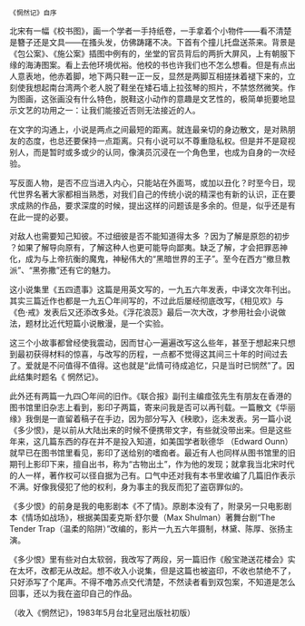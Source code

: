     《惘然记》自序 

   北宋有一幅《校书图》，画一个学者一手持纸卷，一手拿着个小物件——看不清楚是簪子还是文具——在搔头发，仿佛踌躇不决。下首有个撞儿托盘送茶来。背景是《包公案》、《施公案》插图中例有的，坐堂的官员背后的两折大屏风，上有朝服下缘的海涛图案。看上去他环境优裕。他校的书也许我们也不怎么想看。但是有点出人意表地，他赤着脚，地下两只鞋一正一反，显然是两脚互相搓抹着褪下来的，立刻使我想起南台湾两个老人脱了鞋坐在矮石墙上拉弦琴的照片，不禁悠然微笑。作为图画，这张画没有什么特色，脱鞋这小动作的意趣是文艺性的，极简单扼要地显示文艺的功用之一：让我们能接近否则无法接近的人。

   在文字的沟通上，小说是两点之间最短的距离。就连最亲切的身边散文，是对熟朋友的态度，也总还要保持一点距离。只有小说可以不尊重隐私权。但是并不是窥视别人，而是暂时或多或少的认同，像演员沉浸在一个角色里，也成为自身的一次经验。

   写反面人物，是否不应当进入内心，只能站在外面骂，或加以丑化？时至今日，现代世界名著大家都相当熟悉，对我们自己的传统小说的精深也有新的认识，正在要求成熟的作品，要求深度的时候，提出这样的问题该是多余的。但是，似乎还是有在此一提的必要。

   对敌人也需要知己知彼。不过细彼是否不能知道得太多 ？因为了解是原怨的初步 ？如果了解导向原有，了解这种人也更可能导向鄙夷。缺乏了解，才会把罪恶神化，成为与上帝抗衡的魔鬼，神秘伟大的“黑暗世界的王子”。至今在西方“撤旦教派”、“黑弥撒”还有它的魅力。

   这小说集里《五四遗事》这篇是用英文写的，一九五六年发表，中译文次年刊出。其实三篇近作也都是一九五〇年间写的，不过此后屡经彻底改写，《相见欢》与《色·戒》发表后又还添改多处。《浮花浪蕊》最后一次大改，才参用社会小说做法，题材比近代短篇小说散漫，是一个实验。

   这三个小故事都曾经使我震动，因而甘心一遍遍改写这么些年，甚至于想起来只想到最初获得材料的惊喜，与改写的历程，一点都不觉得这其间三十年的时间过去了。爱就是不问值得不值得。这也就是“此情可待成追忆，只是当时已悯然”了。因此结集时题名《 惘然记》。

   此外还有两篇一九四〇年间的旧作。《联合报》副刊主编痖弦先生有朋友在香港的图书馆里旧杂志上看到，影印子两篇，寄来问我是否可以再刊载。一篇散文《华丽缘》我倒是一直留着稿子在手边，因为部分写入《秧歌》，迄未发表。另一篇小说《多少恨》，是以前从大陆出来的时候不便携带文字，有些就没带出来。但是这些年来，这几篇东西的存在并不是投入知道，如美国学者耿德华 （Edward Ounn）就早已在图书馆里看见，影印了送给别的嗜痂者。最近有人也同样从图书馆里的旧期刊上影印下来，擅自出书，称为“古物出土”，作为他的发现；就拿我当北宋时代的人一样，著作权可以径自据为己有。口气中还对我有本书里收编了几篇旧作表示不满。好像我侵犯了他的权利，身为事主的我反而犯了盗窃罪似的。

   《多少恨》的前身是我的电影剧本《不了情》。原剧本没有了，附录另一只电影剧本《情场如战场》，根据美国麦克斯·舒尔曼（Max Shulman）著舞台剧“The Tender Trap（温柔的陷阱）”改编的，影片一九五六年摄制，林黛、陈厚、张扬主演。

   《多少恨》里有些对白太软弱，我改写了两段，另一篇旧作《殷宝滟送花楼会》实在太坏，改都无从改起。想不收入小说集，但是这篇也被盗印，不收也禁绝不了，只好添写了个尾声。不得不噜苏点交代清楚，不然读者看到双包案，不知道是怎么回事，还以为我在盗印自己的作品。

   （收入《惘然记》，1983年5月台北皇冠出版社初版）

